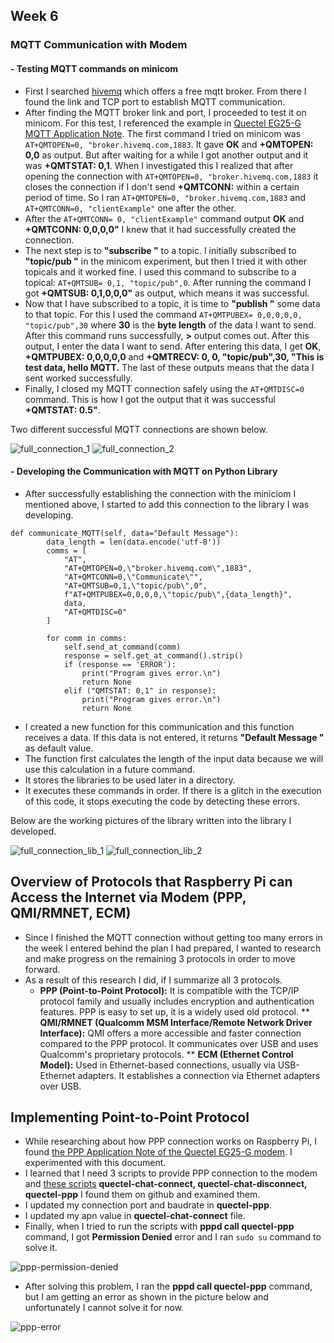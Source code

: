 ## Week 6

### MQTT Communication with Modem

#### - Testing MQTT commands on minicom

* First I searched [hivemq](https://www.hivemq.com/mqtt/public-mqtt-broker/) which offers a free mqtt broker. From there I found the link and TCP port to establish MQTT communication. 
* After finding the MQTT broker link and port, I proceeded to test it on minicom. For this test, I referenced the example in [Quectel EG25-G MQTT Application Note](https://www.quectel.com/download_file/82643). The first command I tried on minicom was `AT+QMTOPEN=0, "broker.hivemq.com,1883`. It gave **OK** and **+QMTOPEN: 0,0** as output. But after waiting for a while I got another output and it was **+QMTSTAT: 0,1**. When I investigated this I realized that after opening the connection with `AT+QMTOPEN=0, "broker.hivemq.com,1883` it closes the connection if I don't send **+QMTCONN:** within a certain period of time. So I ran `AT+QMTOPEN=0, "broker.hivemq.com,1883` and `AT+QMTCONN=0, "clientExample"` one after the other. 
* After the `AT+QMTCONN= 0, "clientExample"` command output **OK** and **+QMTCONN: 0,0,0,0"** I knew that it had successfully created the connection. 
* The next step is to **"subscribe "** to a topic. I initially subscribed to **"topic/pub "** in the minicom experiment, but then I tried it with other topicals and it worked fine. I used this command to subscribe to a topical: `AT+QMTSUB= 0,1, "topic/pub",0`. After running the command I got **+QMTSUB: 0,1,0,0,0"** as output, which means it was successful. 
* Now that I have subscribed to a topic, it is time to **"publish "** some data to that topic. For this I used the command `AT+QMTPUBEX= 0,0,0,0,0, "topic/pub",30` where **30** is the **byte length** of the data I want to send. After this command runs successfully, **>** output comes out. After this output, I enter the data I want to send. After entering this data, I get **OK**, **+QMTPUBEX: 0,0,0,0,0** and **+QMTRECV: 0, 0, "topic/pub",30, "This is test data, hello MQTT.** The last of these outputs means that the data I sent worked successfully. 
* Finally, I closed my MQTT connection safely using the `AT+QMTDISC=0` command. This is how I got the output that it was successful **+QMTSTAT: 0.5"**.

Two different successful MQTT connections are shown below.


![full_connection_1](/images/qmt_full_conn_OK.png)
![full_connection_2](/images/qmt_full_conn_OK_2.png)

#### - Developing the Communication with MQTT on Python Library

* After successfully establishing the connection with the miniciom I mentioned above, I started to add this connection to the library I was developing.

```
def communicate_MQTT(self, data="Default Message"):
        data_length = len(data.encode('utf-8'))
        comms = [
            "AT",
            "AT+QMTOPEN=0,\"broker.hivemq.com\",1883",
            "AT+QMTCONN=0,\"Communicate\"",
            "AT+QMTSUB=0,1,\"topic/pub\",0",
            f"AT+QMTPUBEX=0,0,0,0,\"topic/pub\",{data_length}",
            data, 
            "AT+QMTDISC=0"
        ]

        for comm in comms:
            self.send_at_command(comm)
            response = self.get_at_command().strip()
            if (response == 'ERROR'):
                print("Program gives error.\n")
                return None
            elif ("QMTSTAT: 0,1" in response):
                print("Program gives error.\n")
                return None
```


* I created a new function for this communication and this function receives a data. If this data is not entered, it returns **"Default Message "** as default value. 
* The function first calculates the length of the input data because we will use this calculation in a future command.
* It stores the libraries to be used later in a directory. 
* It executes these commands in order. If there is a glitch in the execution of this code, it stops executing the code by detecting these errors. 

Below are the working pictures of the library written into the library I developed.

![full_connection_lib_1](/images/lib_qmt_full_input_1.png)
![full_connection_lib_2](/images/lib_qmt_full_input_2.png) 

## Overview of Protocols that Raspberry Pi can Access the Internet via Modem (PPP, QMI/RMNET, ECM)

* Since I finished the MQTT connection without getting too many errors in the week I entered behind the plan I had prepared, I wanted to research and make progress on the remaining 3 protocols in order to move forward. 
* As a result of this research I did, if I summarize all 3 protocols. 
    * **PPP (Point-to-Point Protocol):** It is compatible with the TCP/IP protocol family and usually includes encryption and authentication features. PPP is easy to set up, it is a widely used old protocol.
    ** **QMI/RMNET (Qualcomm MSM Interface/Remote Network Driver Interface):** QMI offers a more accessible and faster connection compared to the PPP protocol. It communicates over USB and uses Qualcomm's proprietary protocols.
    ** **ECM (Ethernet Control Model):** Used in Ethernet-based connections, usually via USB-Ethernet adapters. It establishes a connection via Ethernet adapters over USB.

## Implementing Point-to-Point Protocol 

* While researching about how PPP connection works on Raspberry Pi, I found [the PPP Application Note of the Quectel EG25-G modem](https://www.quectel.com/download_file/1397). I experimented with this document. 
* I learned that I need 3 scripts to provide PPP connection to the modem and [these scripts](https://github.com/Quectel-Community/meta-quectel-community/tree/master/recipes-quectel-community/quectel-ppp/quectel-ppp-0.1) **quectel-chat-connect, quectel-chat-disconnect, quectel-ppp** I found them on github and examined them.
* I updated my connection port and baudrate in **quectel-ppp**. 
* I updated my apn value in **quectel-chat-connect** file. 
* Finally, when I tried to run the scripts with **pppd call quectel-ppp** command, I got **Permission Denied** error and I ran `sudo su` command to solve it. 

![ppp-permission-denied](/images/pppd_call_terminal.png)
* After solving this problem, I ran the **pppd call quectel-ppp** command, but I am getting an error as shown in the picture below and unfortunately I cannot solve it for now. 

![ppp-error](/images/connection_terminated.png)
